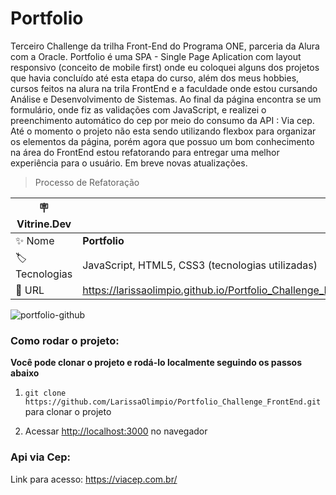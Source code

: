 # Portfolio
Terceiro Challenge da trilha Front-End do Programa ONE, parceria da Alura com a Oracle. 
Portfolio é uma SPA - Single Page Aplication com layout responsivo (conceito de mobile first) onde eu coloquei alguns dos projetos que havia concluído até esta etapa do curso, além dos meus hobbies, cursos feitos na alura na trila FrontEnd e a faculdade onde estou cursando Análise e Desenvolvimento de Sistemas. Ao final da página encontra se um formulário, onde fiz as validações com JavaScript, e realizei o preenchimento automático do cep por meio do consumo da API : Via cep.
Até o momento o projeto não esta sendo utilizando flexbox para organizar os elementos da página, porém agora que possuo um bom conhecimento na área do FrontEnd estou refatorando para entregar uma melhor experiência para o usuário. Em breve novas atualizações.

> Processo de Refatoração

| :placard: Vitrine.Dev |     |
| -------------  | --- |
| :sparkles: Nome        | **Portfolio**
| :label: Tecnologias | JavaScript, HTML5, CSS3 (tecnologias utilizadas)
| :rocket: URL         |  https://larissaolimpio.github.io/Portfolio_Challenge_FrontEnd/

<!-- Inserir imagem com a #vitrinedev ao final do link -->
![portfolio-github](https://user-images.githubusercontent.com/50180854/200090689-bc613ca7-1538-481f-ba36-481e7efd0f3e.png#vitrinedev)

### Como rodar o projeto:

**Você pode clonar o projeto e rodá-lo localmente seguindo os passos abaixo**

1. `git clone https://github.com/LarissaOlimpio/Portfolio_Challenge_FrontEnd.git` para clonar o projeto

2. Acessar [http://localhost:3000](http://localhost:3000) no navegador

### Api via Cep: 

Link para acesso: https://viacep.com.br/
